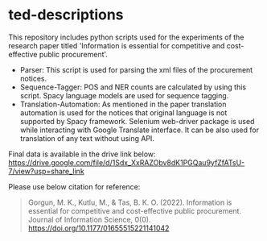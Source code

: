 # ted-descriptions

This repository includes python scripts used for the experiments of the research paper titled 'Information is essential for competitive and cost-effective public procurement'.

- Parser: This script is used for parsing the xml files of the procurement notices.
- Sequence-Tagger: POS and NER counts are calculated by using this script. Spacy language models are used for sequence tagging.
- Translation-Automation: As mentioned in the paper translation automation is used for the notices that original language is not supported by Spacy framework. Selenium web-driver package is used while interacting with Google Translate interface. It can be also used for translation of any text without using API.

Final data is available in the drive link below:
https://drive.google.com/file/d/1Sdx_XxRAZObv8dK1PGQau9yfZfATsU-7/view?usp=share_link

Please use below citation for reference:
> Gorgun, M. K., Kutlu, M., & Tas, B. K. O. (2022). Information is essential for competitive and cost-effective public procurement. Journal of Information Science, 0(0). https://doi.org/10.1177/01655515221141042
